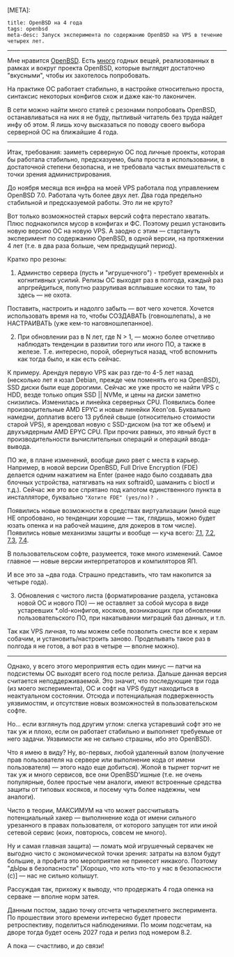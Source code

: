 [META]:

```
title: OpenBSD на 4 года
tags: openbsd
meta-desc: Запуск эксперимента по содержанию OpenBSD на VPS в течение четырех лет.
```

---

Мне нравится [OpenBSD](https://www.openbsd.org/). Есть [много](https://why-openbsd.rocks/fact/) годных вещей, реализованных в рамках и вокруг проекта OpenBSD, которые выглядят достаточно "вкусными", чтобы их захотелось попробовать.

На практике ОС работает стабильно, в настройке относительно проста, синтаксис некоторых конфигов схож и даже как-то лаконичен.

В сети можно найти много статей с резонами попробовать OpenBSD, останавливаться на них я не буду, пытливый читатель без труда найдет инфу об этом. Я лишь хочу высказаться по поводу своего выбора серверной ОС на ближайшие 4 года.

---

Итак, требования: заиметь серверную ОС под личные проекты, которая бы работала стабильно, предсказуемо, была проста в использовании, в достаточной степени безопасна, и не требовала частых вмешательств с точки зрения администрирования.

До ноября месяца вся инфра на моей VPS работала под управлением OpenBSD 7.0. Работала чуть более двух лет. Два года предельно стабильной и предсказуемой работы. Это ли не круто?

Вот только возможностей старых версий софта перестало хватать. Плюс поднакопился мусор в конфигах и ФС. Поэтому решил установить новую версию ОС на новую VPS. А заодно с этим — стартануть эксперимент по содержанию OpenBSD, в одной версии, на протяжении 4 лет (т.е. в два раза больше, чем предыдущий период).

Кратко про резоны:

1) Админство сервера (пусть и "игрушечного") - требует временнЫх и когнитивных усилий. Релизы ОС выходят раз в полгода, каждый раз апргрейдиться, попутно разруливая всплывшие косяки то там, то здесь — не охота.

Поставить, настроить и надолго забыть — вот чего хочется. Хочется использовать время на то, чтобы СОЗДАВАТЬ (говношлепать), а не НАСТРАИВАТЬ (уже кем-то наговношлепанное).

2) При обновлении раз в N лет, где N > 1, — можно более отчетливо наблюдать тенденции в развитии того или иного ПО, а также в железе. Т.е. интересно, порой, обернуться назад, чтоб вспомнить как тогда было, и как есть сейчас.

К примеру. Арендуя первую VPS как раз где-то 4-5 лет назад (несколько лет я юзал Debian, прежде чем поменять его на OpenBSD), SSD диски были еще дорогими. Сейчас же уже просто не найти VPS с HDD, везде только опция SSD || NVMe, и цены на диски заметно снизились. Изменилась и линейка серверных CPU. Появились более производительные AMD EPYC и новые линейки Xeon'ов. Буквально намедни, доплатив всего 13 рублей свыше (относительно стоимости старой VPS), я арендовал новую с SSD-диском (на тот же объем) и двухъядерным AMD EPYC CPU. При прочих равных, это явный буст в производительности вычислительных операций и операций ввода-вывода.

ПО же, в плане изменений, вообще дико рвет с места в карьер. Например, в новой версии OpenBSD, Full Drive Encryption (FDE) делается одним нажатием на Enter (ранее надо было создавать два блочных устройства, натягивать на них softraid0, шаманить с bioctl и т.д.). Сейчас же это все спрятано под капотом единственного пункта в инсталляторе, буквально `"Хотите FDE" (yes/no)? `.

Появились новые возможности в средствах виртуализации (мной еще НЕ опробовано, но тенденции хорошие — так, глядишь, можно будет юзать опенка и на рабочей машине, для докеров в том числе). Появились новые механизмы защиты и вообще — куча всего: [7.1](https://www.openbsd.org/plus71.html), [7.2](https://www.openbsd.org/plus72.html), [7.3](https://www.openbsd.org/plus73.html), [7.4](https://www.openbsd.org/plus74.html).

В пользовательском софте, разумеется, тоже много изменений. Самое главное — новые версии интерпретаторов и компиляторов ЯП.

И все это за ~два года. Страшно представить, что там накопится за четыре года).

3) Обновления с чистого листа (форматирование раздела, установка новой ОС и нового ПО) — не оставляет за собой мусора в виде устаревших *.old-конфигов, косяков, возникающих при обновлении пользовательского ПО, при накатывании миграций баз данных, и т.п.

Так как VPS личная, то мы можем себе позволить снести все к херам собачим, и установить/настроить заново. Проделывать такое раз в полгода я не готов, а вот раз в четыре — вполне можно).

---

Однако, у всего этого мероприятия есть один минус — патчи на подсистемы ОС выходят всего год после релиза. Дальше данная версия считается неподдерживаемой. Это значит, что последующие три года (из моего эксперимента), ОС и софт на VPS будут находиться в неактуальном состоянии. Отсюда и потенциальная подверженность уязвимостям, и отсутствие новых возможностей в пользовательском софте.

Но... если взглянуть под другим углом: слегка устаревший софт это не так уж и плохо, если он работает стабильно и выполняет требуемые от него задачи. Уязвимости же не сильно страшны, ибо это OpenBSD).

Что я имею в виду? Ну, во-первых, любой удаленный взлом (получение прав пользователя на сервере или выполнение кода от имени пользователя) — этого надо еще добиться). Жопой в тырнет торчит не так уж и много сервисов, все они OpenBSD'ишные (т.е. не очень популярные, более простые чем аналоги, имеют встроенные средства защиты от типовых косяков, и посему чуть более надежны, чем аналоги).

Чисто в теории, МАКСИМУМ на что может рассчитывать потенциальный хакер — выполннение кода от имени сильного урезанного в правах пользователя, от которого запущен тот или иной сетевой сервис (коих, повторюсь, совсем не много).

Ну и самая главная защита) — ломать мой игрушечный сервачек не выгодно чисто с экономической точки зрения: затраты на взлом будут большие, а профита это мероприятие не принесет никакого. Поэтому "дЫры в безопасности" [Хорошо, что хоть что-то у нас в безопасности (c)] — нас не сильно колышут.

Рассуждая так, прихожу к выводу, что продержать 4 года опенка на серваке — вполне норм затея.

Данным постом, задаю точку отсчета четырехлетнего эксперимента. По прошествии этого времени интересно будет провести ретроспективу, поделиться наблюдениями. По моим подсчетам, на дворе тогда будет осень 2027 года и релиз под номером 8.2.

А пока — счастливо, и до связи!
